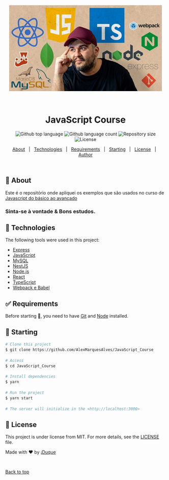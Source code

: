 <div align="center" id="top">
  <img src="./.github/cover.jpg" alt="Curso Js" />

&#xa0;

  <!-- <a href="https://cursojs.netlify.app">Demo</a> -->
</div>

<h1 align="center">JavaScript Course</h1>

<p align="center">
  <img alt="Github top language" src="https://img.shields.io/github/languages/top/AlexMarquesAlves/JavaScript_Course?color=56BEB8">

  <img alt="Github language count" src="https://img.shields.io/github/languages/count/AlexMarquesAlves/JavaScript_Course?color=56BEB8">

  <img alt="Repository size" src="https://img.shields.io/github/repo-size/AlexMarquesAlves/JavaScript_Course?color=56BEB8">

  <img alt="License" src="https://img.shields.io/github/license/AlexMarquesAlves/JavaScript_Course?color=56BEB8">

  <!-- <img alt="Github issues" src="https://img.shields.io/github/issues/AlexMarquesAlves/JavaScript_Course?color=56BEB8" /> -->

  <!-- <img alt="Github forks" src="https://img.shields.io/github/forks/AlexMarquesAlves/JavaScript_Course?color=56BEB8" /> -->

  <!-- <img alt="Github stars" src="https://img.shields.io/github/stars/AlexMarquesAlves/JavaScript_Course?color=56BEB8" /> -->
</p>

<!-- Status -->

<!-- <h4 align="center">
	🚧  Curso Js 🚀 Under construction...  🚧
</h4>

<hr> -->

<p align="center">
  <a href="#dart-about">About</a> &#xa0; | &#xa0;
  <!-- <a href="#sparkles-features">Features</a> &#xa0; | &#xa0; -->
  <a href="#rocket-technologies">Technologies</a> &#xa0; | &#xa0;
  <a href="#white_check_mark-requirements">Requirements</a> &#xa0; | &#xa0;
  <a href="#checkered_flag-starting">Starting</a> &#xa0; | &#xa0;
  <a href="#memo-license">License</a> &#xa0; | &#xa0;
  <a href="https://github.com/AlexMarquesAlves" target="_blank">Author</a>
</p>

<br>

## :dart: About

Este é o repositório onde apliquei os exemplos que são usados no curso de
[Javascript do básico ao avançado](https://www.udemy.com/course/curso-de-javascript-moderno-do-basico-ao-avancado/)

### Sinta-se à vontade & Bons estudos.

## :rocket: Technologies

The following tools were used in this project:

- [Express](https://expressjs.com/pt-br/)
- [JavaScript](https://developer.mozilla.org/pt-BR/docs/Web/JavaScript)
- [MySQL](https://dev.mysql.com/doc/)
- [NestJS](https://docs.nestjs.com/)
- [Node.js](https://nodejs.org/en/)
- [React](https://pt-br.reactjs.org/)
- [TypeScript](https://www.typescriptlang.org/)
- [Webpack e Babel](https://webpack.js.org/)

## :white_check_mark: Requirements

Before starting :checkered_flag:, you need to have [Git](https://git-scm.com) and [Node](https://nodejs.org/en/) installed.

## :checkered_flag: Starting

```bash
# Clone this project
$ git clone https://github.com/AlexMarquesAlves/JavaScript_Course

# Access
$ cd JavaScript_Course

# Install dependencies
$ yarn

# Run the project
$ yarn start

# The server will initialize in the <http://localhost:3000>
```

## :memo: License

This project is under license from MIT. For more details, see the [LICENSE](LICENSE.md) file.

Made with :heart: by <a href="https://github.com/AlexMarquesAlves" target="_blank">¡Duque</a>

&#xa0;

<a href="#top">Back to top</a>

